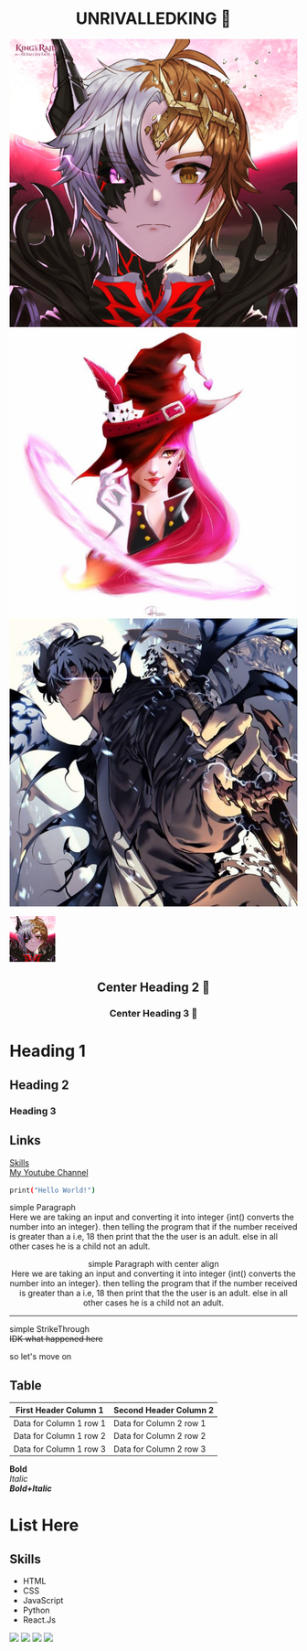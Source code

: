 <h1 align="center">UNRIVALLEDKING 🚀</h1>

![UNRIVALLEDKING](.\assets\UNRIVALLEDKING.jpg)
![UNRIVALLEDKING](.\assets\UNRIVALLEDKINGpfp.jpg)
![UNRIVALLEDKING](.\assets\SoloLevelingPFP.jpg)

<a href="">
    <img src=".\assets\UNRIVALLEDKING.jpg" alt="Logo" width="80" height="80">
  </a>

<h2 align="center">Center Heading 2 🚀</h2>
<h3 align="center">Center Heading 3 🚀</h3>

# Heading 1

## Heading 2

### Heading 3

## Links

[Skills](#skills) <br>
[My Youtube Channel](https://www.youtube.com/channel/UCojiMUk0TN5qDWQ_l7rC9rg)

```bash
print("Hello World!")
```

simple Paragraph
<br/>
Here we are taking an input and converting it into integer {int() converts the number into an integer}. then telling the program that if the number received is greater than a i.e, 18 then print that the the user is an adult. else in all other cases he is a child not an adult.

<p align="center">
simple Paragraph with center align
<br/>
Here we are taking an input and converting it into integer {int() converts the number into an integer}. then telling the program that if the number received is greater than a i.e, 18 then print that the the user is an adult. else in all other cases he is a child not an adult.
</p>

---

simple StrikeThrough <br>
~~IDK what happened here~~

so let's move on
<br>

## Table

| First Header Column 1   | Second Header Column 2  |
| ----------------------- | ----------------------- |
| Data for Column 1 row 1 | Data for Column 2 row 1 |
| Data for Column 1 row 2 | Data for Column 2 row 2 |
| Data for Column 1 row 3 | Data for Column 2 row 3 |

**Bold**
<br>
_Italic_
<br>
**_Bold+Italic_**

# List Here

## Skills

- HTML
- CSS
- JavaScript
- Python
- React.Js

[<img src="https://img.shields.io/badge/unrivalledking%20-%23121011.svg?&style=for-the-badge&logo=github&logoColor=white"/>](https://github.com/UNRIVALLEDKING)
[<img src="https://img.shields.io/badge/unrivalled___king%20-%23E4405F.svg?&style=for-the-badge&logo=Instagram&logoColor=white"/>](https://www.instagram.com/unrivalled___king/)
[<img src="https://img.shields.io/badge/unrivalledking%20-%230077B5.svg?&style=for-the-badge&logo=linkedin&logoColor=white"/>](https://www.linkedin.com/in/unrivalledking/)
[<img src="https://img.shields.io/badge/unrivalledking%20-%23E4405F.svg?&style=for-the-badge&logo=youtube&logoColor=white"/>](https://www.youtube.com/channel/UCojiMUk0TN5qDWQ_l7rC9rg)
